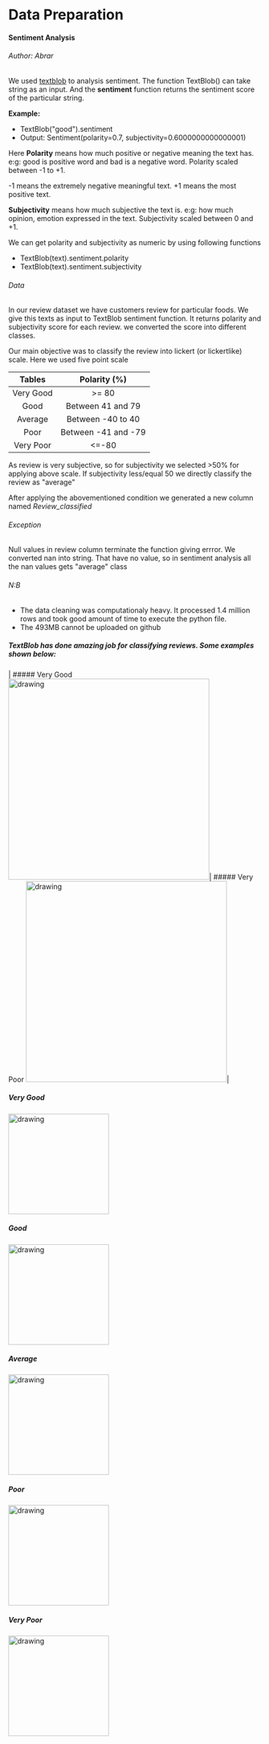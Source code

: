 # Data Preparation

#### Sentiment Analysis
###### Author: Abrar

We used [textblob](https://textblob.readthedocs.io/en/dev/) to analysis sentiment.
The function TextBlob() can take string as an input. And the **sentiment** function returns the sentiment score of the particular string.

**Example:**
- TextBlob("good").sentiment
- Output: Sentiment(polarity=0.7, subjectivity=0.6000000000000001)

Here **Polarity** means how much positive or negative meaning the text has. e:g: good is positive word and bad is a negative word. 
Polarity scaled between -1 to +1.

-1 means the extremely negative meaningful text. +1 means the most positive text.

**Subjectivity** means how much subjective the text is. e:g: how much opinion, emotion expressed in the text. Subjectivity scaled between 0 and +1.

We can get polarity and subjectivity as numeric by using following functions
- TextBlob(text).sentiment.polarity
- TextBlob(text).sentiment.subjectivity

###### Data 
In our review dataset we have customers review for particular foods. We give this texts as input to TextBlob sentiment function. It returns polarity and subjectivity score for each review. we converted the score into different classes. 

Our main objective was to classify the review into lickert (or lickertlike) scale. Here we used five point scale

| Tables        |Polarity (%)           |
|:-------------:|:-------------:|
| Very Good      | >= 80 |
| Good      | Between 41 and 79     |
| Average | Between -40 to 40     |
| Poor     | Between -41 and -79      |
| Very Poor | <=-80     |

As review is very subjective, so for subjectivity we selected >50% for applying above scale. If subjectivity less/equal 50 we directly classify the review as "average"

After applying the abovementioned condition we generated a new column named *Review_classified* 

###### Exception

Null values in review column terminate the function giving errror. We converted nan into string. That have no value, so in sentiment analysis all the nan values gets "average" class

###### N:B
- The data cleaning was computationaly heavy. It processed 1.4 million rows and took good amount of time to execute the python file. 
- The 493MB cannot be uploaded on github

##### TextBlob has done amazing job for classifying reviews. Some examples shown below:


| ##### Very Good
<img src="https://i.ibb.co/17xLsbK/verygood.jpg" alt="drawing" width="400"/>| ##### Very Poor
<img src="https://i.ibb.co/9hC4jGp/verypoor.jpg" alt="drawing" width="400"/>|





##### Very Good
<img src="https://i.ibb.co/17xLsbK/verygood.jpg" alt="drawing" width="200"/>

##### Good
<img src="https://i.ibb.co/SmPJkcf/good.jpg" alt="drawing" width="200"/>

##### Average
<img src="https://i.ibb.co/23WQrNG/average.jpg" alt="drawing" width="200"/>

##### Poor
<img src="https://i.ibb.co/YDRVMsq/poor.jpg" alt="drawing" width="200"/>

##### Very Poor
<img src="https://i.ibb.co/9hC4jGp/verypoor.jpg" alt="drawing" width="200"/>










